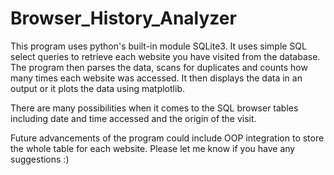 # Browser_History_Analyzer

This program uses python's built-in module SQLite3. It uses simple SQL select queries to retrieve each website you have visited from the database. The program then parses the data, scans for duplicates and counts how many times each website was accessed. It then displays the data in an output or it plots the data using matplotlib. 

There are many possibilities when it comes to the SQL browser tables including date and time accessed and the origin of the visit. 

Future advancements of the program could include OOP integration to store the whole table for each website. Please let me know if you have any suggestions :)
